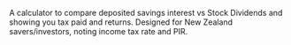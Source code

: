 A calculator to compare deposited savings interest vs Stock Dividends and showing you tax paid and returns. Designed for New Zealand savers/investors, noting income tax rate and PIR.
